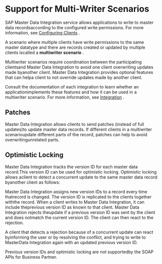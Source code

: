 <!-- loio9121c31fd67d40cdb03c0e352833546b -->

# Support for Multi-Writer Scenarios

SAP Master Data Integration service allows applications to write to master data recordsaccording to the configured write permissions. For more information, see [Configuring Clients](../initial-setup-and-administration/configuring-writepermissions-8fe4492.md) .

A scenario where multiple clients have write permissions to the same master datatype and there are records created or updated by multiple clients iscalled a **multiwriter scenario** .

Multiwriter scenarios require coordination between the participating clientsand Master Data Integration to avoid one client overwriting updates made byanother client. Master Data Integration provides optional features that can helpa client to not override updates made by another client.

Consult the documentation of each integration to learn whether an applicationimplements these features and how it can be used in a multiwriter scenario. For more information, see [Integration](../integration/integration-a504461.md) .



<a name="loio9121c31fd67d40cdb03c0e352833546b__patches"/>

## Patches

Master Data Integration allows clients to send patches \(instead of full updates\)to update master data records. If different clients in a multiwriter scenarioupdate different parts of the record, patches can help to avoid overwritingunrelated parts.



<a name="loio9121c31fd67d40cdb03c0e352833546b__optimistic-locking"/>

## Optimistic Locking

Master Data Integration tracks the version ID for each master data record.This version ID can be used for optimistic locking. Optimistic locking allows aclient to detect a concurrent update to the same master data record byanother client as follows:

Master Data Integration assigns new version IDs to a record every time thatrecord is changed. The version ID is replicated to the clients together withthe record. When a client writes to Master Data Integration, it can include theprevious version ID as known to that client. Master Data Integration rejects theupdate if a previous version ID was sent by the client and does notmatch the current version ID. The client can then react to the rejection.

A client that detects a rejection because of a concurrent update can react byinforming the user or by resolving the conflict, and trying to write to MasterData Integration again with an updated previous version ID.

Previous version IDs and optimistic locking are not supportedby the SOAP APIs for Business Partner.

